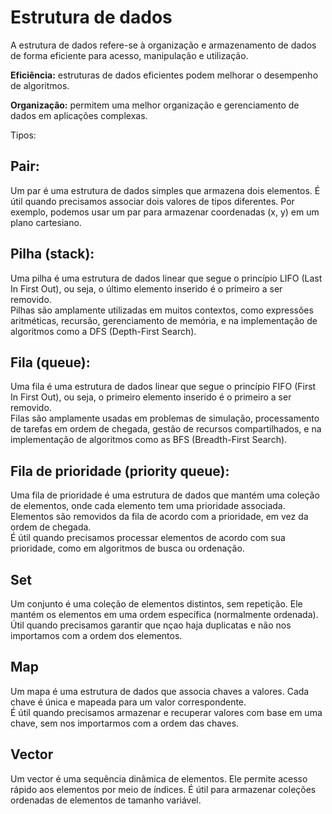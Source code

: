 # Estrutura de dados

A estrutura de dados refere-se à organização e armazenamento de dados de forma eficiente para acesso, manipulação e utilização.

**Eficiência:** estruturas de dados eficientes podem melhorar o desempenho de algoritmos.

**Organização:** permitem uma melhor organização e gerenciamento de dados em aplicações complexas.

Tipos:

## Pair: 
Um par é uma estrutura de dados simples que armazena dois elementos.
É útil quando precisamos associar dois valores de tipos diferentes.
Por exemplo, podemos usar um par para armazenar coordenadas (x, y) em um plano cartesiano.


## Pilha (stack):
Uma pilha é uma estrutura de dados linear que segue o princípio LIFO (Last In First Out), ou seja, o último elemento inserido é o primeiro a ser removido. <br>
Pilhas são amplamente utilizadas em muitos contextos, como expressões aritméticas, recursão, gerenciamento de memória, e na implementação de algoritmos como a DFS (Depth-First Search).

## Fila (queue):
Uma fila é uma estrutura de dados linear que segue o princípio FIFO (First In First Out), ou seja, o primeiro elemento inserido é o primeiro a ser removido.<br>
Filas são amplamente usadas em problemas de simulação, processamento de tarefas em ordem de chegada, gestão de recursos compartilhados, e na implementação de algoritmos como as BFS (Breadth-First Search).

## Fila de prioridade (priority queue):
Uma fila de prioridade é uma estrutura de dados que mantém uma coleção de elementos, onde cada elemento tem uma prioridade associada.<br>
Elementos são removidos da fila de acordo com a prioridade, em vez da ordem de chegada.<br>
É útil quando precisamos processar elementos de acordo com sua prioridade, como em algoritmos de busca ou ordenação.

## Set
Um conjunto é uma coleção de elementos distintos, sem repetição. Ele mantém os elementos em uma ordem específica (normalmente ordenada).<br>
Útil quando precisamos garantir que nçao haja duplicatas e não nos importamos com a ordem dos elementos.

## Map
Um mapa é uma estrutura de dados que associa chaves a valores. Cada chave é única e mapeada para um valor correspondente.<br>
É útil quando precisamos armazenar e recuperar valores com base em uma chave, sem nos importarmos com a ordem das chaves.

## Vector
Um vector é uma sequência dinâmica de elementos. Ele permite acesso rápido aos elementos por meio de índices. É útil para armazenar coleções ordenadas de elementos de tamanho variável.

